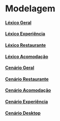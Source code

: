 <h1>Modelagem</h1>

<div class="row">
  <div class="col s12 m3 center-align">
  <a href="lexicos_cenarios/lex_geral" class="module-link">
    <h4 class="promo-heading">
     Léxico Geral
    </h4>
  </a>
  </div>

  <div class="col s12 m3 center-align">
  <a href="lexicos_cenarios/lex_experiencia" class="module-link">
    <h4 class="promo-heading">
     Léxico Experiência
    </h4>
  </a>
  </div>

  <div class="col s12 m3 center-align">
  <a href="lexicos_cenarios/lex_restaurantes" class="module-link">
    <h4 class="promo-heading">
     Léxico Restaurante
    </h4>
  </a>
  </div>
  <div class="col s12 m3 center-align">
  <a href="lexicos_cenarios/lex_acomodacao" class="module-link">
    <h4 class="promo-heading">
     Léxico Acomodação
    </h4>
  </a>
  </div>
</div>

<div class="row">
  <div class="col s12 m3 center-align">
    <a href="modelagem/cen_geral" class="module-link">
      <h4 class="promo-heading">
       Cenário Geral
      </h4>
    </a>
  </div>
  <div class="col s12 m3 center-align">
    <a href="lexicos_cenarios/cen_restaurantes" class="module-link">
      <h4 class="promo-heading">
       Cenário Restaurante
      </h4>
    </a>
  </div>
  <div class="col s12 m3 center-align">
    <a href="lexicos_cenarios/cen_hospedagem" class="module-link">
      <h4 class="promo-heading">
       Cenário Acomodação
      </h4>
    </a>
  </div>
  <div class="col s12 m3 center-align">
    <a href="lexicos_cenarios/cen_experiencia" class="module-link">
      <h4 class="promo-heading">
       Cenário Experiência
      </h4>
    </a>
  </div>
  <div class="col s12 m3 center-align">
    <a href="lexicos_cenarios/cen_desktop" class="module-link">
      <h4 class="promo-heading">
       Cenário Desktop
      </h4>
    </a>
  </div>
</div>
